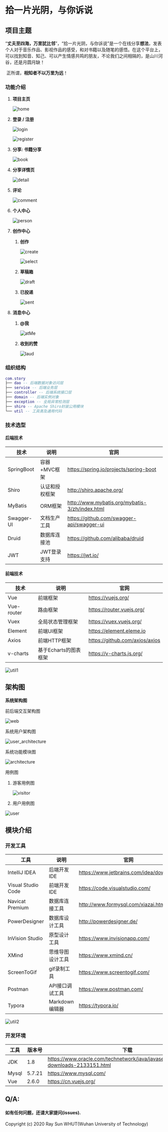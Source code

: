 # 拾一片光阴，与你诉说

## 项目主题

​	“**丈夫至四海，万里犹比邻**”，“拾一片光阴，与你诉说”是一个在线分享**想法**，发表个人对于音乐作品、影视作品的感受，和对书籍以及随笔的感悟。在这个平台上，可以找到知音、知己、可以产生情感共鸣的朋友，不论我们之间相隔的，是山川河谷，还是月圆月缺！

​	正所谓，**相知者不以万里为远**！



### 功能介绍

1. **项目主页**

   ![home](https://github.com/RaySunWHUT/story/blob/master/assets/home.jpg)

   

2. **登录 / 注册**

   ![login](https://github.com/RaySunWHUT/story/blob/master/assets/login.jpg)

   ![register](https://github.com/RaySunWHUT/story/blob/master/assets/register.jpg)

   

3. **分享: 书籍分享**

   ![book](https://github.com/RaySunWHUT/story/blob/master/assets/book.jpg)

   

4. **分享详情页**

   ![detail](https://github.com/RaySunWHUT/story/blob/master/assets/idea.jpg)

   

5. **评论**

   ![comment](https://github.com/RaySunWHUT/story/blob/master/assets/comment.jpg)

   

6. **个人中心**

   ![person](https://github.com/RaySunWHUT/story/blob/master/assets/person.jpg)

   

7. **创作中心**

   1. **创作**

      ![create](https://github.com/RaySunWHUT/story/blob/master/assets/create.jpg)

      ![select](https://github.com/RaySunWHUT/story/blob/master/assets/create1.jpg)

   2. **草稿箱**

      ![draft](https://github.com/RaySunWHUT/story/blob/master/assets/draft.jpg)

   3. **已投递**

      ![sent](https://github.com/RaySunWHUT/story/blob/master/assets/sent.jpg)
      
      

8. **消息中心**

   1. **@我**

      ![atMe](https://github.com/RaySunWHUT/story/blob/master/assets/atMe.jpg)

   2. **收到的赞**

      ![laud](https://github.com/RaySunWHUT/story/blob/master/assets/laud.jpg)

### 组织结构

``` lua
com.story
├── dao -- 后端数据对象访问层
├── service -- 后端业务层
├── controller -- 后端系统接口层
├── domain -- 后端实例对象
├── exception -- 全局异常检测层
├── shiro -- Apache Shiro封装公用模块
└── util -- 工具类及通用代码
```

### 技术选型

#### 后端技术

| 技术       | 说明           | 官网                                           |
| ---------- | -------------- | ---------------------------------------------- |
| SpringBoot | 容器+MVC框架   | https://spring.io/projects/spring-boot         |
| Shiro      | 认证和授权框架 | http://shiro.apache.org/                       |
| MyBatis    | ORM框架        | http://www.mybatis.org/mybatis-3/zh/index.html |
| Swagger-UI | 文档生产工具   | https://github.com/swagger-api/swagger-ui      |
| Druid      | 数据库连接池   | https://github.com/alibaba/druid               |
| JWT        | JWT登录支持    | https://jwt.io/                                |



#### 前端技术

| 技术       | 说明                  | 官网                           |
| ---------- | --------------------- | ------------------------------ |
| Vue        | 前端框架              | https://vuejs.org/             |
| Vue-router | 路由框架              | https://router.vuejs.org/      |
| Vuex       | 全局状态管理框架      | https://vuex.vuejs.org/        |
| Element    | 前端UI框架            | https://element.eleme.io       |
| Axios      | 前端HTTP框架          | https://github.com/axios/axios |
| v-charts   | 基于Echarts的图表框架 | https://v-charts.js.org/       |



![util1](https://github.com/RaySunWHUT/story/blob/master/assets/utils1.jpg)



## 架构图

**系统架构图**

前后端交互架构图

![web](https://github.com/RaySunWHUT/story/blob/master/assets/web.png)

系统用户架构图

![user_architecture](https://github.com/RaySunWHUT/story/blob/master/assets/user_a.png)

系统功能模块图

![architecture](https://github.com/RaySunWHUT/story/blob/master/assets/architecture.png)

用例图

 1. 游客用例图

    ![visitor](https://github.com/RaySunWHUT/story/blob/master/assets/visitor.png)

 2. 用户用例图

![user](https://github.com/RaySunWHUT/story/blob/master/assets/user.png)

## 模块介绍

### 开发工具

| 工具               | 说明             | 官网                                    |
| ------------------ | ---------------- | --------------------------------------- |
| IntelliJ IDEA      | 后端开发IDE      | https://www.jetbrains.com/idea/download |
| Visual Studio Code | 前端开发IDE      | https://code.visualstudio.com/          |
| Navicat Premium    | 数据库连接工具   | http://www.formysql.com/xiazai.html     |
| PowerDesigner      | 数据库设计工具   | http://powerdesigner.de/                |
| InVision Studio    | 原型设计工具     | https://www.invisionapp.com/            |
| XMind              | 思维导图设计工具 | https://www.xmind.cn/                   |
| ScreenToGif        | gif录制工具      | https://www.screentogif.com/            |
| Postman            | API接口调试工具  | https://www.postman.com/                |
| Typora             | Markdown编辑器   | https://typora.io/                      |

![util2](https://github.com/RaySunWHUT/story/blob/master/assets/utils2.jpg)



### 开发环境

| 工具  | 版本号 | 下载                                                         |
| ----- | ------ | ------------------------------------------------------------ |
| JDK   | 1.8    | https://www.oracle.com/technetwork/java/javase/downloads/jdk8-downloads-2133151.html |
| Mysql | 5.7.21 | https://www.mysql.com/                                       |
| Vue   | 2.6.0  | https://cn.vuejs.org/                                        |







## Q/A:

####     如有任何问题，还请大家提问(issues).

Copyright (c) 2020 Ray Sun WHUT(Wuhan University of Technology)


